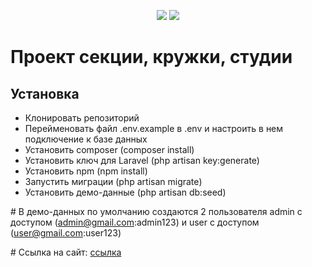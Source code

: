 <p align="center"><img src="https://laravel.com/assets/img/components/logo-laravel.svg">
<img src="https://blog.tuleap.org/sites/default/files/logo-vue-js.png"></p>

<h1>Проект секции, кружки, студии</h1>

<h2>Установка</h2>
<ul>
    <li>Клонировать репозиторий</li>
    <li>Перейменовать файл .env.example в .env и настроить в нем подключение к базе данных</li>
    <li>Установить composer (composer install)</li>
    <li>Установить ключ для Laravel (php artisan key:generate)</li>
    <li>Установить npm (npm install)</li>
    <li>Запустить миграции (php artisan migrate)</li>
    <li>Установить демо-данные (php artisan db:seed)</li>
</ul>

<span># В демо-данных по умолчанию создаются 2 пользователя admin c доступом (admin@gmail.com:admin123) и user с доступом (user@gmail.com:user123)</span>

<span># Ссылка на сайт: <a href="http://sections.ml" target="_blank">ссылка</span>